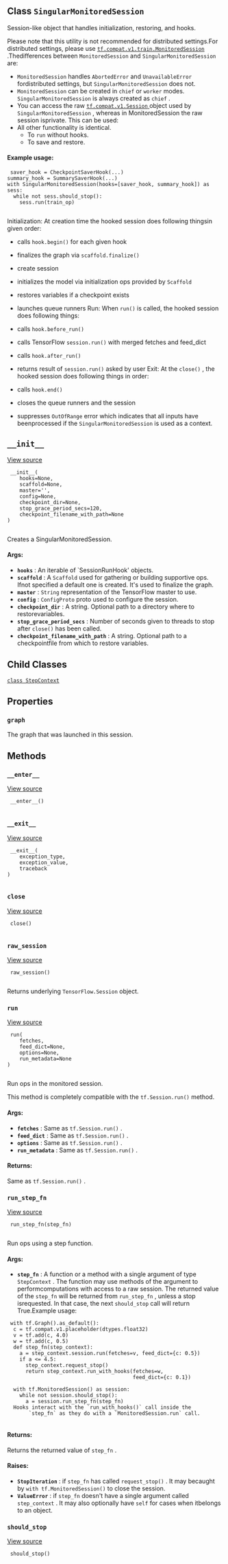 

## Class  `SingularMonitoredSession` 
Session-like object that handles initialization, restoring, and hooks.

Please note that this utility is not recommended for distributed settings.For distributed settings, please use [ `tf.compat.v1.train.MonitoredSession` ](https://tensorflow.google.cn/api_docs/python/tf/compat/v1/train/MonitoredSession).Thedifferences between  `MonitoredSession`  and  `SingularMonitoredSession`  are:

-  `MonitoredSession`  handles  `AbortedError`  and  `UnavailableError`  fordistributed settings, but  `SingularMonitoredSession`  does not.
-  `MonitoredSession`  can be created in  `chief`  or  `worker`  modes. `SingularMonitoredSession`  is always created as  `chief` .
- You can access the raw [ `tf.compat.v1.Session` ](https://tensorflow.google.cn/api_docs/python/tf/compat/v1/Session) object used by `SingularMonitoredSession` , whereas in MonitoredSession the raw session isprivate. This can be used:
- All other functionality is identical.
    - To  `run`  without hooks.
    - To save and restore.


#### Example usage:


```
 saver_hook = CheckpointSaverHook(...)
summary_hook = SummarySaverHook(...)
with SingularMonitoredSession(hooks=[saver_hook, summary_hook]) as sess:
  while not sess.should_stop():
    sess.run(train_op)
 
```

Initialization: At creation time the hooked session does following thingsin given order:

- calls  `hook.begin()`  for each given hook
- finalizes the graph via  `scaffold.finalize()` 
- create session
- initializes the model via initialization ops provided by  `Scaffold` 
- restores variables if a checkpoint exists
- launches queue runners
Run: When  `run()`  is called, the hooked session does following things:

- calls  `hook.before_run()` 
- calls TensorFlow  `session.run()`  with merged fetches and feed_dict
- calls  `hook.after_run()` 
- returns result of  `session.run()`  asked by user
Exit: At the  `close()` , the hooked session does following things in order:

- calls  `hook.end()` 
- closes the queue runners and the session
- suppresses  `OutOfRange`  error which indicates that all inputs have beenprocessed if the  `SingularMonitoredSession`  is used as a context.


##  `__init__` 
[View source](https://github.com/tensorflow/tensorflow/blob/r2.0/tensorflow/python/training/monitored_session.py#L1071-L1104)

```
 __init__(
    hooks=None,
    scaffold=None,
    master='',
    config=None,
    checkpoint_dir=None,
    stop_grace_period_secs=120,
    checkpoint_filename_with_path=None
)
 
```

Creates a SingularMonitoredSession.

#### Args:
- **`hooks`** : An iterable of `SessionRunHook' objects.
- **`scaffold`** : A  `Scaffold`  used for gathering or building supportive ops. Ifnot specified a default one is created. It's used to finalize the graph.
- **`master`** :  `String`  representation of the TensorFlow master to use.
- **`config`** :  `ConfigProto`  proto used to configure the session.
- **`checkpoint_dir`** : A string.  Optional path to a directory where to restorevariables.
- **`stop_grace_period_secs`** : Number of seconds given to threads to stop after `close()`  has been called.
- **`checkpoint_filename_with_path`** : A string. Optional path to a checkpointfile from which to restore variables.


## Child Classes
[ `class StepContext` ](https://tensorflow.google.cn/api_docs/python/tf/compat/v1/train/MonitoredSession/StepContext)

## Properties


###  `graph` 
The graph that was launched in this session.

## Methods


###  `__enter__` 
[View source](https://github.com/tensorflow/tensorflow/blob/r2.0/tensorflow/python/training/monitored_session.py#L855-L856)

```
 __enter__()
 
```

###  `__exit__` 
[View source](https://github.com/tensorflow/tensorflow/blob/r2.0/tensorflow/python/training/monitored_session.py#L858-L863)

```
 __exit__(
    exception_type,
    exception_value,
    traceback
)
 
```

###  `close` 
[View source](https://github.com/tensorflow/tensorflow/blob/r2.0/tensorflow/python/training/monitored_session.py#L852-L853)

```
 close()
 
```

###  `raw_session` 
[View source](https://github.com/tensorflow/tensorflow/blob/r2.0/tensorflow/python/training/monitored_session.py#L1106-L1108)

```
 raw_session()
 
```

Returns underlying  `TensorFlow.Session`  object.

###  `run` 
[View source](https://github.com/tensorflow/tensorflow/blob/r2.0/tensorflow/python/training/monitored_session.py#L736-L754)

```
 run(
    fetches,
    feed_dict=None,
    options=None,
    run_metadata=None
)
 
```

Run ops in the monitored session.

This method is completely compatible with the  `tf.Session.run()`  method.

#### Args:
- **`fetches`** : Same as  `tf.Session.run()` .
- **`feed_dict`** : Same as  `tf.Session.run()` .
- **`options`** : Same as  `tf.Session.run()` .
- **`run_metadata`** : Same as  `tf.Session.run()` .


#### Returns:
Same as  `tf.Session.run()` .

###  `run_step_fn` 
[View source](https://github.com/tensorflow/tensorflow/blob/r2.0/tensorflow/python/training/monitored_session.py#L756-L810)

```
 run_step_fn(step_fn)
 
```

Run ops using a step function.

#### Args:
- **`step_fn`** : A function or a method with a single argument of type `StepContext` .  The function may use methods of the argument to performcomputations with access to a raw session.  The returned value of the `step_fn`  will be returned from  `run_step_fn` , unless a stop isrequested.  In that case, the next  `should_stop`  call will return True.Example usage:


```
 with tf.Graph().as_default():
  c = tf.compat.v1.placeholder(dtypes.float32)
  v = tf.add(c, 4.0)
  w = tf.add(c, 0.5)
  def step_fn(step_context):
    a = step_context.session.run(fetches=v, feed_dict={c: 0.5})
    if a <= 4.5:
      step_context.request_stop()
      return step_context.run_with_hooks(fetches=w,
                                         feed_dict={c: 0.1})

  with tf.MonitoredSession() as session:
    while not session.should_stop():
      a = session.run_step_fn(step_fn)
  Hooks interact with the `run_with_hooks()` call inside the
       `step_fn` as they do with a `MonitoredSession.run` call.
 
```

#### Returns:
Returns the returned value of  `step_fn` .

#### Raises:
- **`StopIteration`** : if  `step_fn`  has called  `request_stop()` .  It may becaught by  `with tf.MonitoredSession()`  to close the session.
- **`ValueError`** : if  `step_fn`  doesn't have a single argument called `step_context` . It may also optionally have  `self`  for cases when itbelongs to an object.


###  `should_stop` 
[View source](https://github.com/tensorflow/tensorflow/blob/r2.0/tensorflow/python/training/monitored_session.py#L849-L850)

```
 should_stop()
 
```

